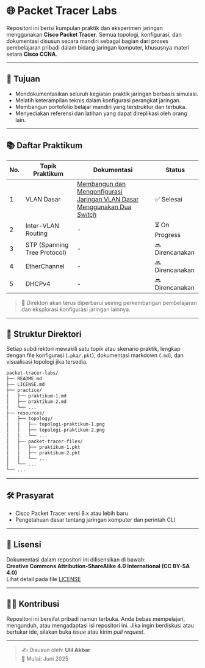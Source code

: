# 🌐 Packet Tracer Labs

Repositori ini berisi kumpulan praktik dan eksperimen jaringan menggunakan **Cisco Packet Tracer**. Semua topologi, konfigurasi, dan dokumentasi disusun secara mandiri sebagai bagian dari proses pembelajaran pribadi dalam bidang jaringan komputer, khususnya materi setara **Cisco CCNA**.

---

## 🎯 Tujuan

- Mendokumentasikan seluruh kegiatan praktik jaringan berbasis simulasi.
- Melatih keterampilan teknis dalam konfigurasi perangkat jaringan.
- Membangun portofolio belajar mandiri yang terstruktur dan terbuka.
- Menyediakan referensi dan latihan yang dapat direplikasi oleh orang lain.

---

## 📚 Daftar Praktikum

| No. | Topik Praktikum               | Dokumentasi                           | Status   |
|-----|-------------------------------|-------------------------------------|----------|
| 1   | VLAN Dasar                    | [Membangun dan Mengonfigurasi Jaringan VLAN Dasar Menggunakan Dua *Switch*](./practice/praktikum-1-membangun-dan-mengonfigurasi-jaringan-vlan-dasar-menggunakan-dua-switch.md)                       | ✅ Selesai |
| 2   | Inter-VLAN Routing            | -               | ⏳ On Progress |
| 3   | STP (Spanning Tree Protocol)  | -                              | 🔜 Direncanakan |
| 4   | EtherChannel                  | -                       | 🔜 Direncanakan |
| 5   | DHCPv4                        | -                        | 🔜 Direncanakan |

> 📌 Direktori akan terus diperbarui seiring perkembangan pembelajaran dan eksplorasi konfigurasi jaringan lainnya.

---

## 📂 Struktur Direktori

Setiap subdirektori mewakili satu topik atau skenario praktik, lengkap dengan file konfigurasi (`.pka/.pkt`), dokumentasi markdown (`.md`), dan visualisasi topologi jika tersedia.

```bash
packet-tracer-labs/
├── README.md
├── LICENSE.md
├── practice/
│   ├── praktikum-1.md
│   ├── praktikum-2.md
│   └── ...
├── resources/
│   ├── topology/
│   │   ├── topologi-praktikum-1.png
│   │   ├── topologi-praktikum-2.png
│   │   └── ...
│   ├── packet-tracer-files/
│   │   ├── praktikum-1.pkt
│   │   ├── praktikum-2.pkt
│   │   └── ...
│   └──	...
└── ...
```

---

## 🛠️ Prasyarat

- Cisco Packet Tracer versi 8.x atau lebih baru
- Pengetahuan dasar tentang jaringan komputer dan perintah CLI

---

## 📎 Lisensi

Dokumentasi dalam repositori ini dilisensikan di bawah:  
**Creative Commons Attribution-ShareAlike 4.0 International (CC BY-SA 4.0)**  
Lihat detail pada file [LICENSE](./LICENSE.md)

---

## 🙋‍♂️ Kontribusi

Repositori ini bersifat pribadi namun terbuka. Anda bebas mempelajari, mengunduh, atau mengadaptasi isi repositori ini. Jika ingin berdiskusi atau bertukar ide, silakan buka *issue* atau kirim *pull request*.

---

> ✍️ Disusun oleh: **Ulil Akbar**  
> 📅 Mulai: Juni 2025
